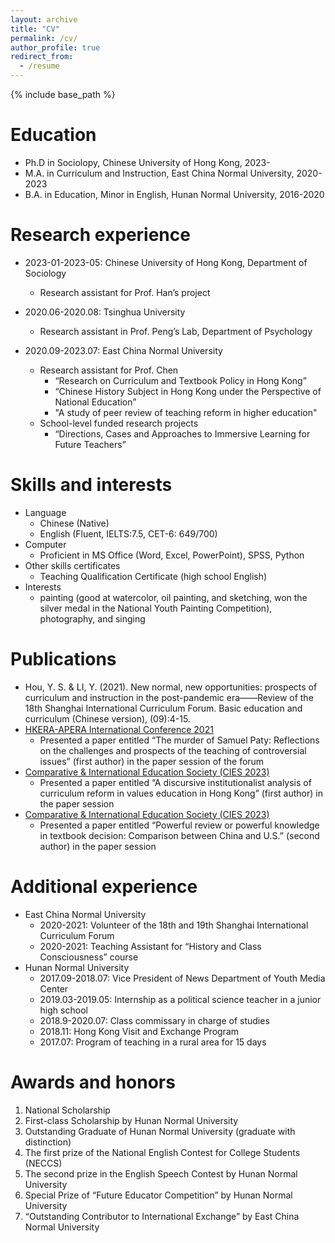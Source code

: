 ```yaml
---
layout: archive
title: "CV"
permalink: /cv/
author_profile: true
redirect_from:
  - /resume
---
```


{% include base_path %}

Education
======
* Ph.D in Sociolopy, Chinese University of Hong Kong, 2023-
* M.A. in Curriculum and Instruction, East China Normal University, 2020-2023
* B.A. in Education, Minor in English, Hunan Normal University, 2016-2020


Research experience
======
* 2023-01-2023-05: Chinese University of Hong Kong, Department of Sociology
  * Research assistant for Prof. Han’s project                               

* 2020.06-2020.08: Tsinghua University
  * Research assistant in Prof. Peng’s Lab, Department of Psychology                

* 2020.09-2023.07: East China Normal University
  * Research assistant for Prof. Chen
    * “Research on Curriculum and Textbook Policy in Hong Kong”
    * “Chinese History Subject in Hong Kong under the Perspective of National Education”
    * "A study of peer review of teaching reform in higher education"
  * School-level funded research projects
    * “Directions, Cases and Approaches to Immersive Learning for Future Teachers”

Skills and interests
======
* Language
  *  Chinese (Native)
  *  English (Fluent, IELTS:7.5, CET-6: 649/700)
* Computer
  * Proficient in MS Office (Word, Excel, PowerPoint), SPSS, Python
* Other skills certificates
  * Teaching Qualification Certificate (high school English)
* Interests
  * painting (good at watercolor, oil painting, and sketching, won the silver medal in the National Youth Painting Competition), photography, and singing


Publications
======
* Hou, Y. S. & LI, Y. (2021). New normal, new opportunities: prospects of curriculum and instruction in the post-pandemic era——Review of the 18th Shanghai International Curriculum Forum. Basic education and curriculum (Chinese version), (09):4-15.
* [HKERA-APERA International Conference 2021](https://hkera-apera2021.com/document/HKERA-APERA_Book%20of%20Abstracts.pdf)
  * Presented a paper entitled “The murder of Samuel Paty: Reflections on the challenges and prospects of the teaching of controversial issues” (first author) in the paper session of the forum 
* [Comparative & International Education Society (CIES 2023)](https://cies2023.org/cies-homepage/)
  * Presented a paper entitled “A discursive institutionalist analysis of curriculum reform in values education in Hong Kong” (first author) in the paper session 
* [Comparative & International Education Society (CIES 2023)](https://cies2023.org/cies-homepage/)
  * Presented a paper entitled “Powerful review or powerful knowledge in textbook decision: Comparison between China and U.S.” (second author) in the paper session

  
Additional experience
======
* East China Normal University
  * 2020-2021: Volunteer of the 18th and 19th Shanghai International Curriculum Forum
  * 2020-2021: Teaching Assistant for “History and Class Consciousness” course            
* Hunan Normal University
  * 2017.09-2018.07: Vice President of News Department of Youth Media Center             
  *	2019.03-2019.05: Internship as a political science teacher in a junior high school           
  * 2018.9-2020.07: Class commissary in charge of studies                               
  *	2018.11: Hong Kong Visit and Exchange Program                                   
  *	2017.07: Program of teaching in a rural area for 15 days                              
  

Awards and honors
======
1.	National Scholarship 
2.	First-class Scholarship by Hunan Normal University
3.	Outstanding Graduate of Hunan Normal University (graduate with distinction)
4.	The first prize of the National English Contest for College Students (NECCS)
5.	The second prize in the English Speech Contest by Hunan Normal University
6.	Special Prize of “Future Educator Competition” by Hunan Normal University
7.	“Outstanding Contributor to International Exchange” by East China Normal University 

